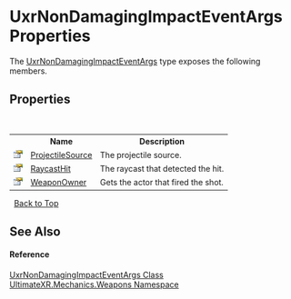 # UxrNonDamagingImpactEventArgs Properties
 

The <a href="T_UltimateXR_Mechanics_Weapons_UxrNonDamagingImpactEventArgs">UxrNonDamagingImpactEventArgs</a> type exposes the following members.


## Properties
&nbsp;<table><tr><th></th><th>Name</th><th>Description</th></tr><tr><td>![Public property](media/pubproperty.gif "Public property")</td><td><a href="P_UltimateXR_Mechanics_Weapons_UxrNonDamagingImpactEventArgs_ProjectileSource">ProjectileSource</a></td><td>
The projectile source.</td></tr><tr><td>![Public property](media/pubproperty.gif "Public property")</td><td><a href="P_UltimateXR_Mechanics_Weapons_UxrNonDamagingImpactEventArgs_RaycastHit">RaycastHit</a></td><td>
The raycast that detected the hit.</td></tr><tr><td>![Public property](media/pubproperty.gif "Public property")</td><td><a href="P_UltimateXR_Mechanics_Weapons_UxrNonDamagingImpactEventArgs_WeaponOwner">WeaponOwner</a></td><td>
Gets the actor that fired the shot.</td></tr></table>&nbsp;
<a href="#uxrnondamagingimpacteventargs-properties">Back to Top</a>

## See Also


#### Reference
<a href="T_UltimateXR_Mechanics_Weapons_UxrNonDamagingImpactEventArgs">UxrNonDamagingImpactEventArgs Class</a><br /><a href="N_UltimateXR_Mechanics_Weapons">UltimateXR.Mechanics.Weapons Namespace</a><br />